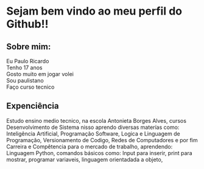 <h1>Sejam bem vindo ao meu perfil do Github!!</h1>

<h2>Sobre mim: </h2>

Eu  Paulo Ricardo<br>Tenho 17 anos<br>Gosto muito em jogar volei<br>Sou paulistano<br>Faço curso tecnico 

<h2>Expenciência</h2>
Estudo ensino medio tecnico, na escola Antonieta Borges Alves, cursos Desenvolvimento de Sistema nisso aprendo diversas materías como: Inteligência Artificial, Programação Software, Logica e Linguagem de Programação, Versionamento de Codigo, Redes de Computadores e por fim Carreira e Compêtencia para o  mercado de trabalho, aprendendo:
Linguagem Python, comandos básicos como: Input para inserir, print para mostrar, programar  variaveis, linguagem orientadada a objeto, 
